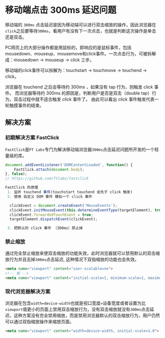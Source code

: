 # 移动端点击 300ms 延迟问题

移动端的 `300ms` 点击延迟是因为移动端可以进行双击缩放的操作，因此浏览器在`click`之后要等待`300ms`，看用户有没有下一次点击，也就是判断这次操作是单击还是双击。

PC网页上的大部分操作都是用鼠标的，即响应的是鼠标事件，包括mousedown、mouseup、mousemove和click事件。一次点击行为，可被拆解成：mousedown -> mouseup -> click 三步。

移动端的click事件可以拆解为：touchstart -> touchmove -> touchend -> click。

浏览器在 touchend 之后会等待约 300ms ，如果没有 tap 行为，则触发 click 事件。 而浏览器等待约 300ms 的原因是，判断用户是否是双击（double tap）行为，双击过程中就不适合触发 click 事件了。 由此可以看出 click 事件触发代表一轮触摸事件的结束。

## 解决方案

### 初期解决方案 FastClick
`FastClick`是`FT Labs`专门为解决移动端浏览器`300ms`点击延迟问题所开发的一个轻量级的库。

```javascript
document.addEventListener('DOMContentLoaded', function() {
    FastClick.attach(document.body);
}, false);
// https://github.com/ftlabs/fastclick

FastClick 的原理
 1. 监听 touchend 事件(touchstart touchend 会先于 click 触发)
 2. 使用 自定义 DOM 事件 模拟一个 click 事件

  clickEvent = document.createEvent('MouseEvents');
  clickEvent.initMouseEvent(this.determineEventType(targetElement), true, true, window, 1, touch.screenX, touch.screenY, touch.clientX, touch.clientY, false, false, false, false, 0, null);
  clickEvent.forwardedTouchEvent = true;
  targetElement.dispatchEvent(clickEvent);

 3. 把默认的 click 事件 （300ms）禁止掉
```

### 禁止缩放
通过完全禁止缩放来使双击缩放的功能失效，此时浏览器就可以禁用默认的双击缩放行为并且去掉`300ms`点击延迟, 这种情况下双指缩放的功能也会失效。
```html
<meta name="viewport" content="user-scalable=no">
<!-- 或 -->
<meta name="viewport" content="initial-scale=1, minimum-scale=1, maximum-scale=1">
```

### 现代浏览器解决方案

浏览器在包含`width=device-width`也就是视口宽度`=`设备宽度或者设置为比`viewport`值更小的页面上禁用双击缩放行为，没有双击缩放就没有`300ms`点击延迟，这种方案没有完全禁用缩放，而是禁用浏览器默认的双击缩放行为，用户仍然可以通过双指缩放操作来缩放页面。

```html
<meta name="viewport" content="width=device-width, initial-scale=1.0">
```


